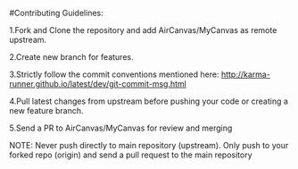 #Contributing Guidelines:

1.Fork and Clone the repository and add AirCanvas/MyCanvas as remote upstream.

2.Create new branch for features.

3.Strictly follow the commit conventions mentioned here: http://karma-runner.github.io/latest/dev/git-commit-msg.html

4.Pull latest changes from upstream before pushing your code or creating a new feature branch.

5.Send a PR to  AirCanvas/MyCanvas for review and merging

NOTE: Never push directly to main repository (upstream). Only push to your forked repo (origin) and send a pull request to the main repository
